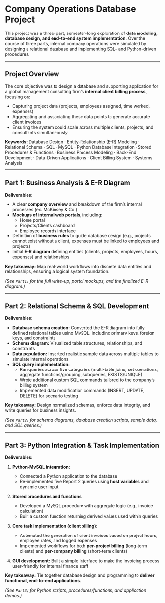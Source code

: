 # Company Operations Database Project

This project was a three-part, semester-long exploration of **data modeling, database design, and end-to-end system implementation**. Over the course of three parts, internal company operations were simulated by designing a relational database and implementing SQL- and Python-driven procedures.

---

## Project Overview  

The core objective was to design a database and supporting application for a global management consulting firm's **internal client billing process**, focusing on:  
- Capturing project data (projects, employees assigned, time worked, expenses)  
- Aggregating and associating these data points to generate accurate client invoices  
- Ensuring the system could scale across multiple clients, projects, and consultants simultaneously  

**Keywords:** 
Database Design · Entity-Relationship (E-R) Modeling · Relational Schema · SQL ·  MySQL · Python Database Integration · Stored Procedures & Functions ·  Business Process Modeling · Back-End Development · Data-Driven Applications ·  Client Billing System · Systems Analysis

---

## Part 1: Business Analysis & E-R Diagram  

**Deliverables:**  
- A clear **company overview** and breakdown of the firm’s internal processes (ex. McKinsey & Co.)
- **Mockups of internal web portals**, including:  
  - Home portal 
  - Projects/Clients dashboard
  - Employee records interface
- Definition of **business rules** to guide database design (e.g., projects cannot exist without a client, expenses must be linked to employees and projects)  
- Initial **E-R diagram** defining entities (clients, projects, employees, hours, expenses) and relationships  

**Key takeaway:** Map real-world workflows into discrete data entities and relationships, ensuring a logical system foundation.  

*(See `Part1/` for the full write-up, portal mockups, and the finalized E-R diagram.)*

---

## Part 2: Relational Schema & SQL Development  

**Deliverables:**  
- **Database schema creation:** Converted the E-R diagram into fully defined relational tables using MySQL, including primary keys, foreign keys, and constraints  
- **Schema diagram:** Visualized table structures, relationships, and constraints  
- **Data population:** Inserted realistic sample data across multiple tables to simulate internal operations  
- **SQL query implementation:**  
  - Ran queries across five categories (multi-table joins, set operations, aggregate functions/grouping, subqueries, EXISTS/UNIQUE)  
  - Wrote additional custom SQL commands tailored to the company’s billing system  
  - Implemented data modification commands (INSERT, UPDATE, DELETE) for scenario testing  

**Key takeaway:** Design normalized schemas, enforce data integrity, and write queries for business insights.  

*(See `Part2/` for schema diagrams, database creation scripts, sample data, and SQL queries.)*

---

## Part 3: Python Integration & Task Implementation  

**Deliverables:**  
1. **Python-MySQL integration:**  
   - Connected a Python application to the database  
   - Re-implemented five Report 2 queries using **host variables** and dynamic user input  

2. **Stored procedures and functions:**  
   - Developed a MySQL procedure with aggregate logic (e.g., invoice calculation)  
   - Built a custom function returning derived values used within queries   

3. **Core task implementation (client billing):**  
   - Automated the generation of client invoices based on project hours, employee rates, and logged expenses  
   - Implemented workflows for both **per-project billing** (long-term clients) and **per-company billing** (short-term clients)  

4. **GUI development:** Built a simple interface to make the invoicing process user-friendly for internal finance staff  

**Key takeaway:** Tie together database design and programming to **deliver functional, end-to-end applications**.  

*(See `Part3/` for Python scripts, procedures/functions, and application demos.)*
